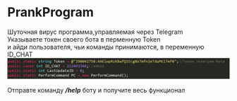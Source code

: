 # PrankProgram
Шуточная вирус программа,управляемая через Telegram<br>
Указываете токен своего бота в перменную Token<br>
и айди пользователя, чьи команды принимаются, в переменную ID_CHAT<br>
<img src="https://github.com/lif0/PrankProgram/blob/master/github/infobot.png"></img>

Отправте команду <b><i>/help</i></b> боту и получите весь функционал
